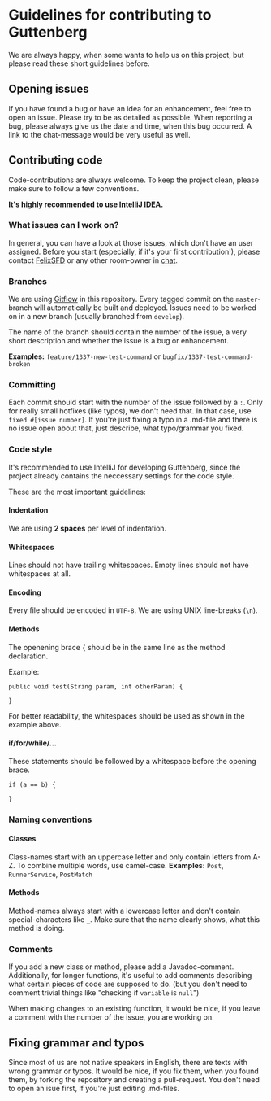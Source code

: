 # Guidelines for contributing to Guttenberg

We are always happy, when some wants to help us on this project, but please read these short guidelines before.

## Opening issues

If you have found a bug or have an idea for an enhancement, feel free to open an issue. Please try to be as detailed as possible.
When reporting a bug, please always give us the date and time, when this bug occurred. A link to the chat-message would be very useful as well.

## Contributing code

Code-contributions are always welcome. To keep the project clean, please make sure to follow a few conventions.

**It's highly recommended to use [IntelliJ IDEA](https://www.jetbrains.com/idea/).**

### What issues can I work on?

In general, you can have a look at those issues, which don't have an user assigned.
Before you start (especially, if it's your first contribution!), please contact [FelixSFD](https://chat.stackoverflow.com/users/4687348/felixsfd) or any other room-owner in [chat](https://sobotics.org/chat).

### Branches

We are using [Gitflow](https://www.atlassian.com/git/tutorials/comparing-workflows/gitflow-workflow) in this repository. Every tagged commit on the `master`-branch will automatically be built and deployed.
Issues need to be worked on in a new branch (usually branched from `develop`).

The name of the branch should contain the number of the issue, a very short description and whether the issue is a bug or enhancement.

**Examples:** `feature/1337-new-test-command` or `bugfix/1337-test-command-broken`

### Committing

Each commit should start with the number of the issue followed by a `:`. Only for really small hotfixes (like typos), we don't need that. In that case, use `fixed #[issue number]`.
If you're just fixing a typo in a .md-file and there is no issue open about that, just describe, what typo/grammar you fixed.

### Code style

It's recommended to use IntelliJ for developing Guttenberg, since the project already contains the neccessary settings for the code style.

These are the most important guidelines:

#### Indentation

We are using **2 spaces** per level of indentation.

#### Whitespaces

Lines should not have trailing whitespaces. Empty lines should not have whitespaces at all.

#### Encoding

Every file should be encoded in `UTF-8`. We are using UNIX line-breaks (`\n`).

#### Methods

The openening brace `{` should be in the same line as the method declaration.

Example:
```
public void test(String param, int otherParam) {

}
```

For better readability, the whitespaces should be used as shown in the example above.

#### if/for/while/...

These statements should be followed by a whitespace before the opening brace.

```
if (a == b) {

}
```

### Naming conventions

#### Classes

Class-names start with an uppercase letter and only contain letters from A-Z. To combine multiple words, use camel-case.
**Examples:** `Post`, `RunnerService`, `PostMatch`

#### Methods

Method-names always start with a lowercase letter and don't contain special-characters like `_`. Make sure that the name clearly shows, what this method is doing.

### Comments

If you add a new class or method, please add a Javadoc-comment.
Additionally, for longer functions, it's useful to add comments describing what certain pieces of code are supposed to do. (but you don't need to comment trivial things like "checking if `variable` is `null`")

When making changes to an existing function, it would be nice, if you leave a comment with the number of the issue, you are working on.

## Fixing grammar and typos

Since most of us are not native speakers in English, there are texts with wrong grammar or typos. It would be nice, if you fix them, when you found them, by forking the repository and creating a pull-request.
You don't need to open an isue first, if you're just editing .md-files.

